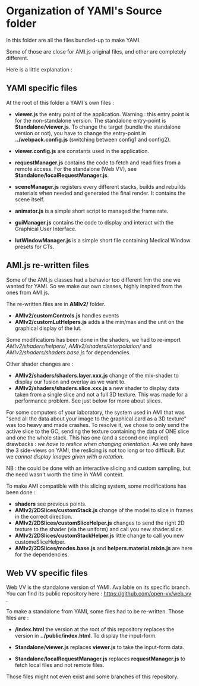 # Organization of YAMI's Source folder

In this folder are all the files bundled-up to make YAMI.

Some of those are close for AMI.js original files, and other are completely different.

Here is a little explanation :

## YAMI specific files
At the root of this folder a YAMI's own files :

- **viewer.js**  the entry point of the application. Warning : this entry point is for the non-standalone version. The standalone entry-point is **Standalone/viewer.js**. To change the target (bundle the standalone version or not), you have to change the entry-point in **../webpack.config.js** (switching between config1 and config2).

- **viewer.config.js** are constants used in the application.

- **requestManager.js** contains the code to fetch and read files from a remote access. For the standalone (Web VV), see **Standalone/localRequestManager.js**.

- **sceneManager.js** registers every different stacks, builds and rebuilds materials when needed and generated the final render. It contains the scene itself.

- **animator.js** is a simple short script to managed the frame rate.

- **guiManager.js** contains the code to display and interact with the Graphical User Interface.

- **lutWindowManager.js** is a simple short file containing Medical Window presets for CTs.

## AMI.js re-written files
Some of the AMI.js classes had a behavior too different frm the one we wanted for YAMI. So we make our own classes, highly inspired from the ones from AMI.js.

The re-written files are in **AMIv2/** folder.

- **AMIv2/customControls.js** handles events
- **AMIv2/customLutHelpers.js** adds a the min/max and the unit on the graphical display of the lut.

Some modifications has been done in the shaders, we had to re-import *AMIv2/shaders/helpers/*, *AMIv2/shaders/interpolation/* and *AMIv2/shaders/shaders.base.js* for dependencies.

Other shader changes are :
- **AMIv2/shaders/shaders.layer.xxx.js** change of the mix-shader to display our fusion and overlay as we want to.
- **AMIv2/shaders/shaders.slice.xxx.js** a new shader to display data taken from a single slice and not a full 3D texture. This was made for a performance problem. See just below for more about slices.


For some computers of your laboratory, the system used in AMI that was "send all the data about your image to the graphical card as a 3D texture" was too heavy and made crashes. To resolve it, we chose to only send the active slice to the GC, sending the texture containing the data of ONE slice and one the whole stack.
This has one (and a second one implied) drawbacks : *we have to reslice when changing orientation*. As we only have the 3 side-views on YAMI, the reslicing is not too long or too difficult. But we *cannot display images given with a rotation*.

NB : the could be done with an interactive slicing and custom sampling, but the need wasn't worth the time in YAMI context.

To make AMI compatible with this slicing system, some modifications has been done :

- **shaders** see previous points.
- **AMIv2/2DSlices/customStack.js** change of the model to slice in frames in the correct direction.
- **AMIv2/2DSlices/customSliceHelper.js** changes to send the right 2D texture to the shader (via the uniform) and call you new shader.slice.
- **AMIv2/2DSlices/customStackHelper.js** little change to call you new customeSliceHelper.
- **AMIv2/2DSlices/modes.base.js** and **helpers.material.mixin.js** are here for the dependencies.


## Web VV specific files
Web VV is the standalone version of YAMI. Available on its specific branch.
You can find its public repository here : https://github.com/open-vv/web_vv .

To make a standalone from YAMI, some files had to be re-written. Those files are :

- **/index.html** the version at the root of this repository replaces the version in **../public/index.html**. To display the input-form.

- **Standalone/viewer.js** replaces **viewer.js** to take the input-form data.

- **Standalone/localRequestManager.js** replaces **requestManager.js** to fetch local files and not remote files.

Those files might not even exist and some branches of this repository.
